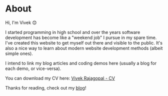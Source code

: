 # About
Hi, I'm Vivek 😊

I started programming in high school and over the years software development has become like a "weekend job" I pursue in my spare time. I've created this website to get myself out there and visible to the public. It's also a nice way to learn about modern website development methods (albeit simple ones).

I intend to link my blog articles and coding demos here (usually a blog for each demo, or vice-versa).

You can download my CV here: [Vivek Rajagopal - CV](/VivekRajagopal_CV.pdf)

Thanks for reading, check out my [blog](/blog)!